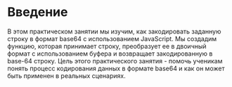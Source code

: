 # Введение

В этом практическом занятии мы изучим, как закодировать заданную строку в формат base64 с использованием JavaScript. Мы создадим функцию, которая принимает строку, преобразует ее в двоичный формат с использованием буфера и возвращает закодированную в base-64 строку. Цель этого практического занятия - помочь ученикам понять процесс кодирования данных в формате base64 и как он может быть применен в реальных сценариях.
